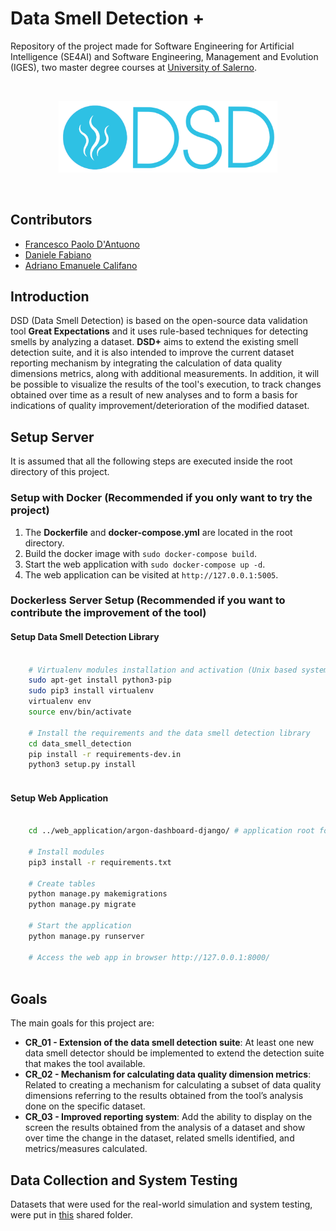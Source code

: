 # Data Smell Detection +
Repository of the project made for Software Engineering for Artificial Intelligence (SE4AI) and Software
Engineering, Management and Evolution (IGES), two master degree courses at [University of Salerno](https://www.unisa.it/).

<br/>
<p align="center" style="border-radius:10px;"><img src="web_application/argon-dashboard-django/core/static/assets/img/brand/tuk5.png" width = "350vw"></p>
<br/>

## Contributors

* [Francesco Paolo D'Antuono](https://github.com/CpDant)
* [Daniele Fabiano](https://github.com/Tensa53)
* [Adriano Emanuele Califano](https://github.com/adriano22jr)

## Introduction
DSD (Data Smell Detection) is based on the open-source data validation tool <b>Great Expectations</b> and it uses rule-based techniques for detecting smells by analyzing a dataset. <b>DSD+</b> aims to extend the existing smell detection suite, and it is also intended to improve the current dataset reporting mechanism by integrating the calculation of data quality dimensions metrics, along with additional measurements. In addition, it will be possible to visualize the results of the tool's execution, to track changes obtained over time as a result of new analyses and to form a basis for indications of quality improvement/deterioration of the modified dataset.

## Setup Server
It is assumed that all the following steps are executed inside the root directory of this project.
### Setup with Docker (Recommended if you only want to try the project)

 1. The **Dockerfile** and **docker-compose.yml** are located in the root directory.
 2. Build the docker image with `sudo docker-compose build`.
 3. Start the web application with `sudo docker-compose up -d`.
 4. The web application can be visited at `http://127.0.0.1:5005`.

### Dockerless Server Setup (Recommended if you want to contribute the improvement of the tool)
#### Setup Data Smell Detection Library
```bash

    # Virtualenv modules installation and activation (Unix based systems)
    sudo apt-get install python3-pip
    sudo pip3 install virtualenv 
    virtualenv env 
    source env/bin/activate

    # Install the requirements and the data smell detection library
    cd data_smell_detection
    pip install -r requirements-dev.in
    python3 setup.py install
     
```
#### Setup Web Application
```bash

    cd ../web_application/argon-dashboard-django/ # application root folder

    # Install modules
    pip3 install -r requirements.txt

    # Create tables
    python manage.py makemigrations
    python manage.py migrate

    # Start the application
    python manage.py runserver

    # Access the web app in browser http://127.0.0.1:8000/
      
```
## Goals

The main goals for this project are:
* <b>CR_01 - Extension of the data smell detection suite</b>: At least one new data smell detector should
be implemented to extend the detection suite that makes the tool available.
* <b>CR_02 - Mechanism for calculating data quality dimension metrics</b>: Related to creating a mechanism for calculating a subset of data quality dimensions referring to the results obtained
from the tool’s analysis done on the specific dataset.
* <b>CR_03 - Improved reporting system</b>: Add the ability to display on the screen the results obtained
from the analysis of a dataset and show over time the change in the dataset, related smells
identified, and metrics/measures calculated.

## Data Collection and System Testing
Datasets that were used for the real-world simulation and system testing, were put in <a href="https://drive.google.com/drive/folders/1zbLlQ9Lg6o-Smvg7BMawz6uSr5otr5U0?usp=sharing">this</a> shared folder.


